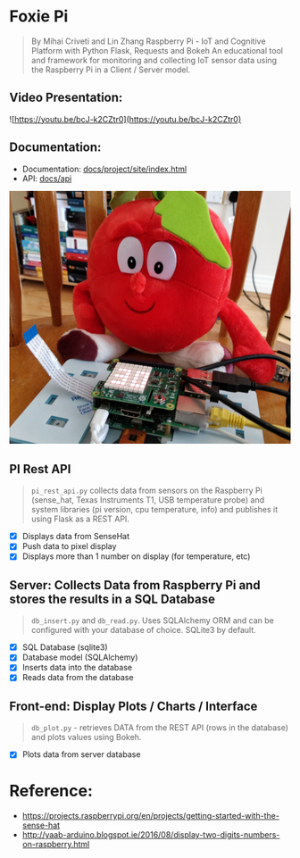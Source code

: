 # Foxie Pi
> By Mihai Criveti and Lin Zhang
> Raspberry Pi - IoT and Cognitive Platform with Python Flask, Requests and Bokeh
> An educational tool and framework for monitoring and collecting IoT sensor data using the Raspberry Pi in a Client / Server model.

## Video Presentation:
![https://youtu.be/bcJ-k2CZtr0](https://youtu.be/bcJ-k2CZtr0)

## Documentation:
- Documentation: [docs/project/site/index.html](docs/project/site/index.html)
- API: [docs/api](docs/api)


![foxie.jpg](foxie.jpg)

## PI Rest API
> `pi_rest_api.py` collects data from sensors on the Raspberry Pi (sense_hat, Texas Instruments T1, USB temperature probe) and system libraries (pi version, cpu temperature, info) and publishes it using Flask as a REST API.
- [X] Displays data from SenseHat
- [X] Push data to pixel display
- [X] Displays more than 1 number on display (for temperature, etc)

## Server: Collects Data from Raspberry Pi and stores the results in a SQL Database
> `db_insert.py` and `db_read.py`. Uses SQLAlchemy ORM and can be configured with your database of choice. SQLite3 by default.
- [X] SQL Database (sqlite3)
- [X] Database model (SQLAlchemy)
- [X] Inserts data into the database
- [X] Reads data from the database

## Front-end: Display Plots / Charts / Interface
> `db_plot.py` - retrieves DATA from the REST API (rows in the database) and plots values using Bokeh.
- [X] Plots data from server database

# Reference:
- https://projects.raspberrypi.org/en/projects/getting-started-with-the-sense-hat
- http://yaab-arduino.blogspot.ie/2016/08/display-two-digits-numbers-on-raspberry.html

